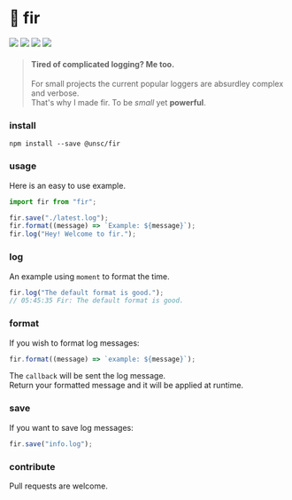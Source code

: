# 🌲 fir

![](https://badgen.net/npm/v/@unsc/fir?color=grey)
![](https://badgen.net/npm/dw/@unsc/fir)
![](https://badgen.net/packagephobia/install/@unsc/fir?color=055ff3)
![](https://badgen.net/badge/code%20style/prettier/ff51bc)

> #### Tired of complicated logging? Me too.
>
> For small projects the current popular loggers are absurdley complex and verbose.  
> That's why I made fir. To be _small_ yet **powerful**.

### install

`npm install --save @unsc/fir`

### usage

Here is an easy to use example. 

```js
import fir from "fir";

fir.save("./latest.log");
fir.format((message) => `Example: ${message}`);
fir.log("Hey! Welcome to fir."); 
```

### log

An example using `moment` to format the time.

```js
fir.log("The default format is good.");
// 05:45:35 Fir: The default format is good.
```

### format

If you wish to format log messages:

```js
fir.format((message) => `example: ${message}`);
```

The `callback` will be sent the log message.  
Return your formatted message and it will be applied at runtime.

### save

If you want to save log messages:

```js
fir.save("info.log");
```

### contribute

Pull requests are welcome.
